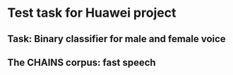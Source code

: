 # Test task for Huawei project
## Task: Binary classifier for male and female voice
## The CHAINS corpus: fast speech
